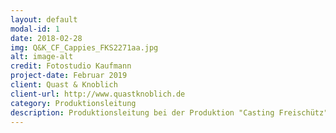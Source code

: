 ```yaml
---
layout: default
modal-id: 1
date: 2018-02-28
img: Q&K_CF_Cappies_FKS2271aa.jpg
alt: image-alt
credit: Fotostudio Kaufmann
project-date: Februar 2019
client: Quast & Knoblich
client-url: http://www.quastknoblich.de
category: Produktionsleitung
description: Produktionsleitung bei der Produktion "Casting Freischütz" des Berliner Performanceduos <a href="http://www.quastknoblich.de">Quast & Knoblich</a> in den Sophiensälen / Berlin. Förder*innen: Senatsverwaltung für Kultur und Europa und Fonds Darstellende Künste e.V.  
---
```



